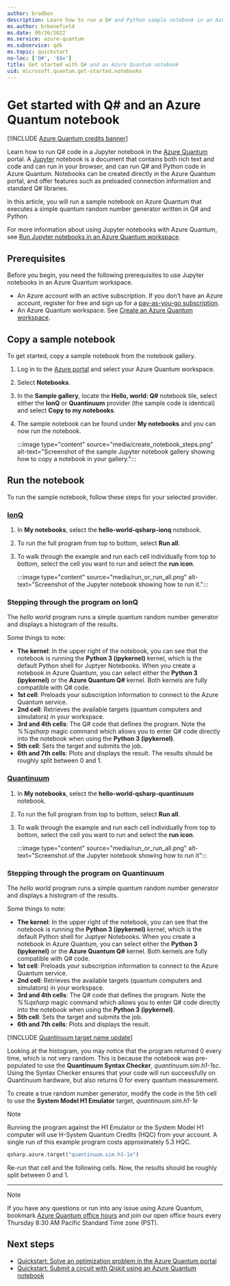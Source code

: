 ```yaml
---
author: bradben
description: Learn how to run a Q# and Python sample notebook in an Azure Quantum workspace.
ms.author: brbenefield
ms.date: 09/26/2022
ms.service: azure-quantum
ms.subservice: qdk
ms.topic: quickstart
no-loc: ['Q#', '$$v']
title: Get started with Q# and an Azure Quantum notebook
uid: microsoft.quantum.get-started.notebooks
---
```


# Get started with Q# and an Azure Quantum notebook

[!INCLUDE [Azure Quantum credits banner](includes/azure-quantum-credits.md)]

Learn how to run Q# code in a Jupyter notebook in the [Azure Quantum](xref:microsoft.quantum.azure-quantum-overview) portal. A [Jupyter](https://jupyter.org/) notebook is a document that contains both rich text and code and can run in your browser, and can run Q# and Python code in Azure Quantum.  Notebooks can be created directly in the Azure Quantum portal, and offer features such as preloaded connection information and standard Q# libraries. 

In this article, you will run a sample notebook on Azure Quantum that executes a simple quantum random number generator written in Q# and Python. 

For more information about using Jupyter notebooks with Azure Quantum, see [Run Jupyter notebooks in an Azure Quantum workspace](xref:microsoft.quantum.how-to.notebooks).

## Prerequisites

Before you begin, you need the following prerequisites to use Jupyter notebooks in an Azure Quantum workspace.

- An Azure account with an active subscription. If you don’t have an Azure account, register for free and sign up for a [pay-as-you-go subscription](https://azure.microsoft.com/pricing/purchase-options/pay-as-you-go).
- An Azure Quantum workspace. See [Create an Azure Quantum workspace](xref:microsoft.quantum.how-to.workspace).

## Copy a sample notebook

To get started, copy a sample notebook from the notebook gallery.

1. Log in to the [Azure portal](https://portal.azure.com) and select your Azure Quantum workspace.
1. Select **Notebooks**.
1. In the **Sample gallery**, locate the **Hello, world: Q#** notebook tile, select either the **IonQ** or **Quantinuum** provider (the sample code is identical) and select **Copy to my notebooks**.
1. The sample notebook can be found under **My notebooks** and you can now run the notebook.

    :::image type="content" source="media/create_notebook_steps.png" alt-text="Screenshot of the sample Jupyter notebook gallery showing how to copy a notebook in your gallery.":::

## Run the notebook

To run the sample notebook, follow these steps for your selected provider.

### [IonQ](#tab/tabid-ionq)

1. In **My notebooks**, select the **hello-world-qsharp-ionq** notebook. 
1. To run the full program from top to bottom, select **Run all**. 
1. To walk through the example and run each cell individually from top to bottom, select the cell you want to run and select the **run icon**.

    :::image type="content" source="media/run_or_run_all.png" alt-text="Screenshot of the Jupyter notebook showing how to run it.":::

### Stepping through the program on IonQ

The *hello world* program runs a simple quantum random number generator and displays a histogram of the results. 

Some things to note:

- **The kernel**: In the upper right of the notebook, you can see that the notebook is running the **Python 3 (ipykernel)** kernel, which is the default Python shell for Juptyer Notebooks. When you create a notebook in Azure Quantum, you can select either the **Python 3 (ipykernel)** or the **Azure Quantum Q#** kernel. Both kernels are fully compatible with Q# code. 
- **1st cell**: Preloads your subscription information to connect to the Azure Quantum service. 
- **2nd cell**: Retrieves the available targets (quantum computers and simulators) in your workspace. 
- **3rd and 4th cells**: The Q# code that defines the program. Note the *%%qsharp* magic command which allows you to enter Q# code directly into the notebook when using the **Python 3 (ipykernel)**. 
- **5th cell**: Sets the target and submits the job. 
- **6th and 7th cells**: Plots and displays the result. The results should be roughly split between 0 and 1. 

### [Quantinuum](#tab/tabid-qunatinuum)

1. In **My notebooks**, select the **hello-world-qsharp-quantinuum** notebook. 
1. To run the full program from top to bottom, select **Run all**. 
1. To walk through the example and run each cell individually from top to bottom, select the cell you want to run and select the **run icon**.

    :::image type="content" source="media/run_or_run_all.png" alt-text="Screenshot of the Jupyter notebook showing how to run it":::

### Stepping through the program on Quantinuum

The *hello world* program runs a simple quantum random number generator and displays a histogram of the results. 

Some things to note:

- **The kernel**: In the upper right of the notebook, you can see that the notebook is running the **Python 3 (ipykernel)** kernel, which is the default Python shell for Juptyer Notebooks. When you create a notebook in Azure Quantum, you can select either the **Python 3 (ipykernel)** or the **Azure Quantum Q#** kernel. Both kernels are fully compatible with Q# code. 
- **1st cell**: Preloads your subscription information to connect to the Azure Quantum service. 
- **2nd cell**: Retrieves the available targets (quantum computers and simulators) in your workspace. 
- **3rd and 4th cells**: The Q# code that defines the program. Note the *%%qsharp* magic command which allows you to enter Q# code directly into the notebook when using the **Python 3 (ipykernel)**. 
- **5th cell**: Sets the target and submits the job. 
- **6th and 7th cells**: Plots and displays the result.

[!INCLUDE [Quantinuum target name update](includes/quantinuum-name-change.md)]

Looking at the histogram, you may notice that the program returned 0 every time, which is not very random. This is because the notebook was pre-populated to use the **Quantinuum Syntax Checker**, *quantinuum.sim.h1-1sc*. Using the Syntax Checker ensures that your code will run successfully on Quantinuum hardware, but also returns 0 for every quantum measurement. 

To create a true random number generator, modify the code in the 5th cell to use the **System Model H1 Emulator** target, *quantinuum.sim.h1-1e*

> [!NOTE]
> Running the program against the H1 Emulator or the System Model H1 computer will use H-System Quantum Credits (HQC) from your account. A single run of this example program costs approximately 5.3 HQC.

```python
qsharp.azure.target("quantinuum.sim.h1-1e")
```

Re-run that cell and the following cells. Now, the results should be roughly split between 0 and 1. 

***

> [!NOTE]
> If you have any questions or run into any issue using Azure Quantum, bookmark [Azure Quantum office hours](https://aka.ms/AQ/OfficeHours) and join our open office hours every Thursday 8∶30 AM Pacific Standard Time zone (PST).

## Next steps

- [Quickstart: Solve an optimization problem in the Azure Quantum portal](xref:microsoft.quantum.quickstarts.optimization.qio.portal)
- [Quickstart: Submit a circuit with Qiskit using an Azure Quantum notebook](xref:microsoft.quantum.quickstarts.computing.qiskit.portal)
